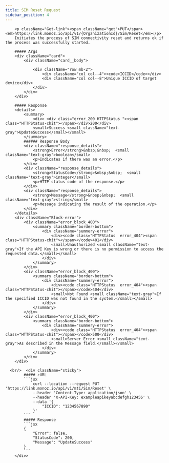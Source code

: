 ```yaml
---
title: SIM Reset Request
sidebar_position: 4
---
```

<!-- <div className="row">
    <div className="col col--7"> -->
        <p className="Get-link"><span className="get">PUT</span> <em>https://link.monoz.io/api/v1/{OrganizationId}/Sim/Reset</em></p>
        Initiates the process of SIM connectivity reset and returns ok if the process was successfully started.

        ##### Args
        <div className="card">
            <div className="card__body">
<!--                 <div className="row mb-2">
                    <div className="col col--4"><code>ORG-ID</code></div>
                    <div className="col col--8">The unique ID assigned to your organisation</div>
                </div> -->
                <div className="row mb-2">
                    <div className="col col--4"><code>ICCID</code></div>
                    <div className="col col--8">Unique ICCID of target device</div>
                </div>
            </div>
        </div>
 
        ##### Response
        <details>
            <summary>
                <div> <div class="error_200 HTTPStatus "><span class="HTTPStatus-chit"></span></div>200</div>
                <small>Success <small className="text-gray">UpdateSuccess</small></small>
            </summary>
            ###### Response Body
            <div className="response_details">
                <strong>Error</strong>&nbsp;&nbsp;  <small className="text-gray">boolean</small> 
                <p>Indicates if there was an error.</p>
            </div>
            <div className="response_details">
                <strong>StatusCode</strong>&nbsp;&nbsp;  <small className="text-gray">integer</small> 
                <p>HTTP status code of the response.</p>
            </div>
            <div className="response_details">
                <strong>Message</strong>&nbsp;&nbsp;  <small className="text-gray">string</small> 
                <p>Message indicating the result of the operation.</p>
            </div>
        </details> 
        <div className="Block-error">
            <div className="error_block_400">
                <summary className="border-bottom">
                    <div className="summery-error"> 
                        <div><code class="HTTPStatus  error_404"><span class="HTTPStatus-chit"></span></code>401</div>
                        <small>Unauthorized <small className="text-gray">If the API Key is wrong or there is no permission to access the requested data.</small></small>
                    </div>
                </summary>
            </div>
            <div className="error_block_400">
                <summary className="border-bottom">
                    <div className="summery-error"> 
                        <div><code class="HTTPStatus  error_404"><span class="HTTPStatus-chit"></span></code>404</div>
                        <small>Not Found <small className="text-gray">If the specified ICCID was not found in the system.</small></small>
                    </div>
                </summary>
            </div>
            <div className="error_block_400">
                <summary className="border-bottom">
                    <div className="summery-error"> 
                        <div><code class="HTTPStatus  error_404"><span class="HTTPStatus-chit"></span></code>500</div>
                        <small>Server Error <small className="text-gray">As described in the Message field.</small></small>
                    </div>
                </summary>
            </div>
        </div>
<!-- </div>
    <div className="col col--5"> -->
      <br/>  <div className="sticky">
            ##### cURL
            ```jsx
                curl --location --request PUT 'https://link.monoz.io/api/v1/mti/Sim/Reset' \
                --header 'Content-Type: application/json' \
                --header 'X-API-Key: exampleapikeyabcdefgh123456' \
                --data '{
                    "ICCID": "1234567890"
                }'
            ```
            ##### Response
            ```jsx
            {
                "Error": false,
                "StatusCode": 200,
                "Message": "UpdateSuccess"
            }
            ```
        </div>
<!-- </div>
</div> -->